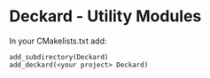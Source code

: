 # Deckard - Utility Modules

In your CMakelists.txt add:

```
add_subdirectory(Deckard)
add_deckard(<your project> Deckard)
```

